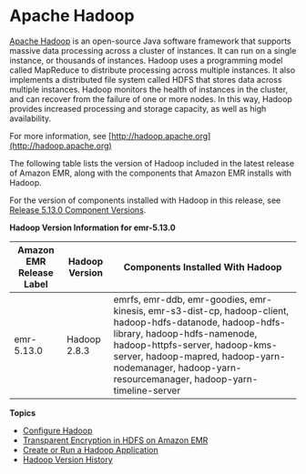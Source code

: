 # Apache Hadoop<a name="emr-hadoop"></a>

[Apache Hadoop](https://aws.amazon.com/elasticmapreduce/details/hadoop/) is an open\-source Java software framework that supports massive data processing across a cluster of instances\. It can run on a single instance, or thousands of instances\. Hadoop uses a programming model called MapReduce to distribute processing across multiple instances\. It also implements a distributed file system called HDFS that stores data across multiple instances\. Hadoop monitors the health of instances in the cluster, and can recover from the failure of one or more nodes\. In this way, Hadoop provides increased processing and storage capacity, as well as high availability\.

For more information, see [http://hadoop.apache.org](http://hadoop.apache.org)

The following table lists the version of Hadoop included in the latest release of Amazon EMR, along with the components that Amazon EMR installs with Hadoop\.

For the version of components installed with Hadoop in this release, see [Release 5\.13\.0 Component Versions](emr-release-5x.md#emr-5130-release)\.


**Hadoop Version Information for emr\-5\.13\.0**  

| Amazon EMR Release Label | Hadoop Version | Components Installed With Hadoop | 
| --- | --- | --- | 
| emr\-5\.13\.0 | Hadoop 2\.8\.3 | emrfs, emr\-ddb, emr\-goodies, emr\-kinesis, emr\-s3\-dist\-cp, hadoop\-client, hadoop\-hdfs\-datanode, hadoop\-hdfs\-library, hadoop\-hdfs\-namenode, hadoop\-httpfs\-server, hadoop\-kms\-server, hadoop\-mapred, hadoop\-yarn\-nodemanager, hadoop\-yarn\-resourcemanager, hadoop\-yarn\-timeline\-server | 

**Topics**
+ [Configure Hadoop](emr-hadoop-config.md)
+ [Transparent Encryption in HDFS on Amazon EMR](emr-encryption-tdehdfs.md)
+ [Create or Run a Hadoop Application](emr-hadoop-application.md)
+ [Hadoop Version History](Hadoop-release-history.md)
